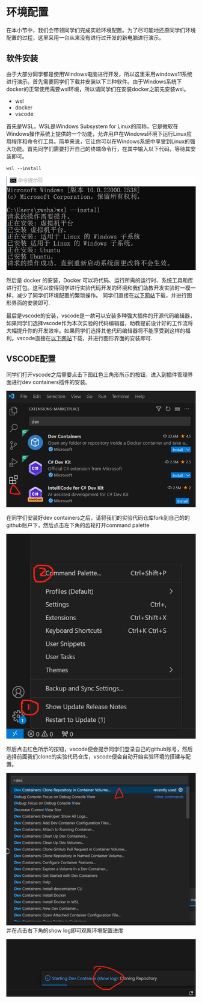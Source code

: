 # 环境配置
在本小节中，我们会带领同学们完成实验环境配置。为了尽可能地还原同学们环境配置的过程，这里采用一台从来没有进行过开发的新电脑进行演示。



## 软件安装
由于大部分同学都是使用Windows电脑进行开发，所以这里采用windows11系统进行演示。首先需要同学们下载并安装以下三种软件。由于Windows系统下docker的正常使用需要wsl环境，所以请同学们在安装docker之前先安装wsl。
- wsl
- docker
- vscode

首先是WSL，WSL是Windows Subsystem for Linux的简称，它是微软在Windows操作系统上提供的一个功能，允许用户在Windows环境下运行Linux应用程序和命令行工具。简单来说，它让你可以在Windows系统中享受到Linux的强大功能。首先同学们需要打开自己的终端命令行，在其中输入以下代码，等待其安装即可。
```
wsl --install
```
![WSL安装示意](../images/wsl1.png)

然后是 docker 的安装，Docker 可以将代码、运行所需的运行时、系统工具和库进行打包。这可以使得同学进行实验代码开发的环境和我们助教开发实验时一模一样，减少了同学们环境配置的繁琐操作。
同学们直接在[以下网站](https://www.docker.com/products/docker-desktop/)下载，并进行图形界面的安装即可.

最后是vscode的安装，vscode是一款可以安装多种强大插件的开源代码编辑器，如果同学们选择vscode作为本次实验的代码编辑器，助教提前设计好的工作流将大幅提升你的开发效率。如果同学们选择其他代码编辑器将不能享受到这样的福利。vscode直接在[以下网站](https://code.visualstudio.com/)下载，并进行图形界面的安装即可.

## VSCODE配置
同学们打开vscode之后需要点击下图红色三角形所示的按钮，进入到插件管理界面进行dev containers插件的安装。

![WSL安装示意](../images/vscodeplugin.png)

在同学们安装好dev containers之后，请将我们的实验代码仓库fork到自己的的github账户下，然后点击左下角的齿轮打开command palette

![dev安装示意](../images/devcon1.png)

然后点击红色所示的按钮，vscode便会提示同学们登录自己的github账号，然后选择前面我们clone的实验代码仓库，vscode便会自动开始实验环境的搭建与配置。

![dev安装示意2](../images/devcon2.png)
并在点击右下角的show log即可观察环境配置进度

![showlog](../images/showlog.png)


